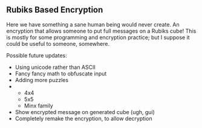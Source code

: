 <h2>Rubiks Based Encryption</h2>

<p>Here we have something a sane human being would never create. An encryption that allows someone to put full messages on a Rubiks cube! This is mostly for some programming and encryption practice; but I suppose it could be useful to someone, somewhere.</p>
<p>Possible future updates:</p>
<ul>
  <li>Using unicode rather than ASCII</li>
  <li>Fancy fancy math to obfuscate input</li>
  <li>Adding more puzzles<li>
    <ul>
      <li>4x4</li>
      <li>5x5</li>
      <li>Minx family</li>
    </ul>
  <li>Show encrypted message on generated cube (ugh, gui)</li>
  <li>Completely remake the encryption, to allow decryption</li>
</ul>
